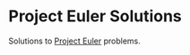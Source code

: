 Project Euler Solutions
================

Solutions to [Project Euler](https://projecteuler.net/) problems.